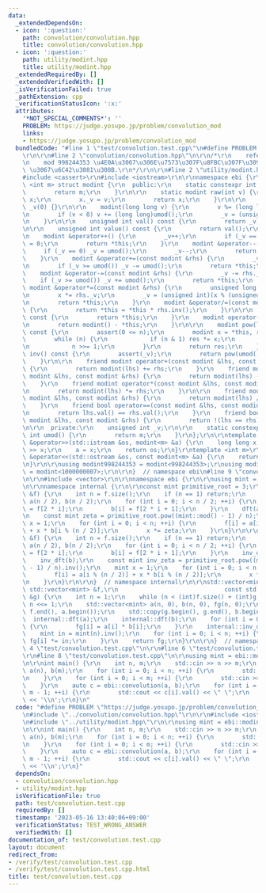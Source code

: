 ```yaml
---
data:
  _extendedDependsOn:
  - icon: ':question:'
    path: convolution/convolution.hpp
    title: convolution/convolution.hpp
  - icon: ':question:'
    path: utility/modint.hpp
    title: utility/modint.hpp
  _extendedRequiredBy: []
  _extendedVerifiedWith: []
  _isVerificationFailed: true
  _pathExtension: cpp
  _verificationStatusIcon: ':x:'
  attributes:
    '*NOT_SPECIAL_COMMENTS*': ''
    PROBLEM: https://judge.yosupo.jp/problem/convolution_mod
    links:
    - https://judge.yosupo.jp/problem/convolution_mod
  bundledCode: "#line 1 \"test/convolution.test.cpp\"\n#define PROBLEM \"https://judge.yosupo.jp/problem/convolution_mod\"\
    \r\n\r\n#line 2 \"convolution/convolution.hpp\"\n\r\n/*\r\n    reference: https://hcpc-hokudai.github.io/archive/math_fft_002.pdf\r\
    \n    mod 998244353 \u4E0A\u3067\u306E\u7573\u307F\u8FBC\u307F\u3092 O(N log N)\
    \ \u3067\u6C42\u3081\u308B.\r\n*/\r\n\r\n#line 2 \"utility/modint.hpp\"\n\r\n\
    #include <cassert>\r\n#include <iostream>\r\n\r\nnamespace ebi {\r\n\r\ntemplate\
    \ <int m> struct modint {\r\n  public:\r\n    static constexpr int mod() {\r\n\
    \        return m;\r\n    }\r\n\r\n    static modint raw(int v) {\r\n        modint\
    \ x;\r\n        x._v = v;\r\n        return x;\r\n    }\r\n\r\n    modint() :\
    \ _v(0) {}\r\n\r\n    modint(long long v) {\r\n        v %= (long long)umod();\r\
    \n        if (v < 0) v += (long long)umod();\r\n        _v = (unsigned int)v;\r\
    \n    }\r\n\r\n    unsigned int val() const {\r\n        return _v;\r\n    }\r\
    \n\r\n    unsigned int value() const {\r\n        return val();\r\n    }\r\n\r\
    \n    modint &operator++() {\r\n        _v++;\r\n        if (_v == umod()) _v\
    \ = 0;\r\n        return *this;\r\n    }\r\n    modint &operator--() {\r\n   \
    \     if (_v == 0) _v = umod();\r\n        _v--;\r\n        return *this;\r\n\
    \    }\r\n    modint &operator+=(const modint &rhs) {\r\n        _v += rhs._v;\r\
    \n        if (_v >= umod()) _v -= umod();\r\n        return *this;\r\n    }\r\n\
    \    modint &operator-=(const modint &rhs) {\r\n        _v -= rhs._v;\r\n    \
    \    if (_v >= umod()) _v += umod();\r\n        return *this;\r\n    }\r\n   \
    \ modint &operator*=(const modint &rhs) {\r\n        unsigned long long x = _v;\r\
    \n        x *= rhs._v;\r\n        _v = (unsigned int)(x % (unsigned long long)umod());\r\
    \n        return *this;\r\n    }\r\n    modint &operator/=(const modint &rhs)\
    \ {\r\n        return *this = *this * rhs.inv();\r\n    }\r\n\r\n    modint operator+()\
    \ const {\r\n        return *this;\r\n    }\r\n    modint operator-() const {\r\
    \n        return modint() - *this;\r\n    }\r\n\r\n    modint pow(long long n)\
    \ const {\r\n        assert(0 <= n);\r\n        modint x = *this, res = 1;\r\n\
    \        while (n) {\r\n            if (n & 1) res *= x;\r\n            x *= x;\r\
    \n            n >>= 1;\r\n        }\r\n        return res;\r\n    }\r\n    modint\
    \ inv() const {\r\n        assert(_v);\r\n        return pow(umod() - 2);\r\n\
    \    }\r\n\r\n    friend modint operator+(const modint &lhs, const modint &rhs)\
    \ {\r\n        return modint(lhs) += rhs;\r\n    }\r\n    friend modint operator-(const\
    \ modint &lhs, const modint &rhs) {\r\n        return modint(lhs) -= rhs;\r\n\
    \    }\r\n    friend modint operator*(const modint &lhs, const modint &rhs) {\r\
    \n        return modint(lhs) *= rhs;\r\n    }\r\n\r\n    friend modint operator/(const\
    \ modint &lhs, const modint &rhs) {\r\n        return modint(lhs) /= rhs;\r\n\
    \    }\r\n    friend bool operator==(const modint &lhs, const modint &rhs) {\r\
    \n        return lhs.val() == rhs.val();\r\n    }\r\n    friend bool operator!=(const\
    \ modint &lhs, const modint &rhs) {\r\n        return !(lhs == rhs);\r\n    }\r\
    \n\r\n  private:\r\n    unsigned int _v;\r\n\r\n    static constexpr unsigned\
    \ int umod() {\r\n        return m;\r\n    }\r\n};\r\n\r\ntemplate <int m> std::istream\
    \ &operator>>(std::istream &os, modint<m> &a) {\r\n    long long x;\r\n    os\
    \ >> x;\r\n    a = x;\r\n    return os;\r\n}\r\ntemplate <int m>\r\nstd::ostream\
    \ &operator<<(std::ostream &os, const modint<m> &a) {\r\n    return os << a.val();\r\
    \n}\r\n\r\nusing modint998244353 = modint<998244353>;\r\nusing modint1000000007\
    \ = modint<1000000007>;\r\n\r\n}  // namespace ebi\n#line 9 \"convolution/convolution.hpp\"\
    \n\r\n#include <vector>\r\n\r\nnamespace ebi {\r\n\r\nusing mint = ebi::modint998244353;\r\
    \n\r\nnamespace internal {\r\n\r\nconst mint primitive_root = 3;\r\n\r\nvoid dft(std::vector<mint>\
    \ &f) {\r\n    int n = f.size();\r\n    if (n == 1) return;\r\n    std::vector<mint>\
    \ a(n / 2), b(n / 2);\r\n    for (int i = 0; i < n / 2; ++i) {\r\n        a[i]\
    \ = f[2 * i];\r\n        b[i] = f[2 * i + 1];\r\n    }\r\n    dft(a);\r\n    dft(b);\r\
    \n    const mint zeta = primitive_root.pow((mint::mod() - 1) / n);\r\n    mint\
    \ x = 1;\r\n    for (int i = 0; i < n; ++i) {\r\n        f[i] = a[i % (n / 2)]\
    \ + x * b[i % (n / 2)];\r\n        x *= zeta;\r\n    }\r\n}\r\n\r\nvoid inv_dft(std::vector<mint>\
    \ &f) {\r\n    int n = f.size();\r\n    if (n == 1) return;\r\n    std::vector<mint>\
    \ a(n / 2), b(n / 2);\r\n    for (int i = 0; i < n / 2; ++i) {\r\n        a[i]\
    \ = f[2 * i];\r\n        b[i] = f[2 * i + 1];\r\n    }\r\n    inv_dft(a);\r\n\
    \    inv_dft(b);\r\n    const mint inv_zeta = primitive_root.pow((mint::mod()\
    \ - 1) / n).inv();\r\n    mint x = 1;\r\n    for (int i = 0; i < n; ++i) {\r\n\
    \        f[i] = a[i % (n / 2)] + x * b[i % (n / 2)];\r\n        x *= inv_zeta;\r\
    \n    }\r\n}\r\n\r\n}  // namespace internal\r\n\r\nstd::vector<mint> convolution(const\
    \ std::vector<mint> &f,\r\n                              const std::vector<mint>\
    \ &g) {\r\n    int n = 1;\r\n    while (n < (int)f.size() + (int)g.size() - 1)\
    \ n <<= 1;\r\n    std::vector<mint> a(n, 0), b(n, 0), fg(n, 0);\r\n    std::copy(f.begin(),\
    \ f.end(), a.begin());\r\n    std::copy(g.begin(), g.end(), b.begin());\r\n  \
    \  internal::dft(a);\r\n    internal::dft(b);\r\n    for (int i = 0; i < n; ++i)\
    \ {\r\n        fg[i] = a[i] * b[i];\r\n    }\r\n    internal::inv_dft(fg);\r\n\
    \    mint in = mint(n).inv();\r\n    for (int i = 0; i < n; ++i) {\r\n       \
    \ fg[i] *= in;\r\n    }\r\n    return fg;\r\n}\r\n\r\n}  // namespace ebi\n#line\
    \ 4 \"test/convolution.test.cpp\"\n\r\n#line 6 \"test/convolution.test.cpp\"\n\
    \r\n#line 8 \"test/convolution.test.cpp\"\n\r\nusing mint = ebi::modint998244353;\r\
    \n\r\nint main() {\r\n    int n, m;\r\n    std::cin >> n >> m;\r\n    std::vector<mint>\
    \ a(n), b(m);\r\n    for (int i = 0; i < n; ++i) {\r\n        std::cin >> a[i];\r\
    \n    }\r\n    for (int i = 0; i < m; ++i) {\r\n        std::cin >> b[i];\r\n\
    \    }\r\n    auto c = ebi::convolution(a, b);\r\n    for (int i = 0; i < n +\
    \ m - 1; ++i) {\r\n        std::cout << c[i].val() << \" \";\r\n    }\r\n    std::cout\
    \ << '\\n';\r\n}\n"
  code: "#define PROBLEM \"https://judge.yosupo.jp/problem/convolution_mod\"\r\n\r\
    \n#include \"../convolution/convolution.hpp\"\r\n\r\n#include <iostream>\r\n\r\
    \n#include \"../utility/modint.hpp\"\r\n\r\nusing mint = ebi::modint998244353;\r\
    \n\r\nint main() {\r\n    int n, m;\r\n    std::cin >> n >> m;\r\n    std::vector<mint>\
    \ a(n), b(m);\r\n    for (int i = 0; i < n; ++i) {\r\n        std::cin >> a[i];\r\
    \n    }\r\n    for (int i = 0; i < m; ++i) {\r\n        std::cin >> b[i];\r\n\
    \    }\r\n    auto c = ebi::convolution(a, b);\r\n    for (int i = 0; i < n +\
    \ m - 1; ++i) {\r\n        std::cout << c[i].val() << \" \";\r\n    }\r\n    std::cout\
    \ << '\\n';\r\n}"
  dependsOn:
  - convolution/convolution.hpp
  - utility/modint.hpp
  isVerificationFile: true
  path: test/convolution.test.cpp
  requiredBy: []
  timestamp: '2023-05-16 13:40:06+09:00'
  verificationStatus: TEST_WRONG_ANSWER
  verifiedWith: []
documentation_of: test/convolution.test.cpp
layout: document
redirect_from:
- /verify/test/convolution.test.cpp
- /verify/test/convolution.test.cpp.html
title: test/convolution.test.cpp
---
```

